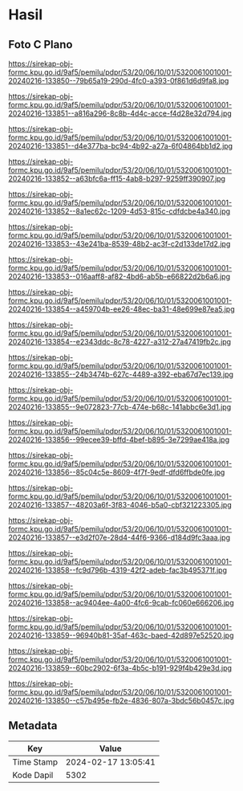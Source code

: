 # Hasil

## Foto C Plano

https://sirekap-obj-formc.kpu.go.id/9af5/pemilu/pdpr/53/20/06/10/01/5320061001001-20240216-133850--79b65a19-290d-4fc0-a393-0f861d6d9fa8.jpg

https://sirekap-obj-formc.kpu.go.id/9af5/pemilu/pdpr/53/20/06/10/01/5320061001001-20240216-133851--a816a296-8c8b-4d4c-acce-f4d28e32d794.jpg

https://sirekap-obj-formc.kpu.go.id/9af5/pemilu/pdpr/53/20/06/10/01/5320061001001-20240216-133851--d4e377ba-bc94-4b92-a27a-6f04864bb1d2.jpg

https://sirekap-obj-formc.kpu.go.id/9af5/pemilu/pdpr/53/20/06/10/01/5320061001001-20240216-133852--a63bfc6a-ff15-4ab8-b297-9259ff390907.jpg

https://sirekap-obj-formc.kpu.go.id/9af5/pemilu/pdpr/53/20/06/10/01/5320061001001-20240216-133852--8a1ec62c-1209-4d53-815c-cdfdcbe4a340.jpg

https://sirekap-obj-formc.kpu.go.id/9af5/pemilu/pdpr/53/20/06/10/01/5320061001001-20240216-133853--43e241ba-8539-48b2-ac3f-c2d133de17d2.jpg

https://sirekap-obj-formc.kpu.go.id/9af5/pemilu/pdpr/53/20/06/10/01/5320061001001-20240216-133853--016aaff8-af82-4bd6-ab5b-e66822d2b6a6.jpg

https://sirekap-obj-formc.kpu.go.id/9af5/pemilu/pdpr/53/20/06/10/01/5320061001001-20240216-133854--a459704b-ee26-48ec-ba31-48e699e87ea5.jpg

https://sirekap-obj-formc.kpu.go.id/9af5/pemilu/pdpr/53/20/06/10/01/5320061001001-20240216-133854--e2343ddc-8c78-4227-a312-27a47419fb2c.jpg

https://sirekap-obj-formc.kpu.go.id/9af5/pemilu/pdpr/53/20/06/10/01/5320061001001-20240216-133855--24b3474b-627c-4489-a392-eba67d7ec139.jpg

https://sirekap-obj-formc.kpu.go.id/9af5/pemilu/pdpr/53/20/06/10/01/5320061001001-20240216-133855--9e072823-77cb-474e-b68c-141abbc6e3d1.jpg

https://sirekap-obj-formc.kpu.go.id/9af5/pemilu/pdpr/53/20/06/10/01/5320061001001-20240216-133856--99ecee39-bffd-4bef-b895-3e7299ae418a.jpg

https://sirekap-obj-formc.kpu.go.id/9af5/pemilu/pdpr/53/20/06/10/01/5320061001001-20240216-133856--85c04c5e-8609-4f7f-9edf-dfd6ffbde0fe.jpg

https://sirekap-obj-formc.kpu.go.id/9af5/pemilu/pdpr/53/20/06/10/01/5320061001001-20240216-133857--48203a6f-3f83-4046-b5a0-cbf321223305.jpg

https://sirekap-obj-formc.kpu.go.id/9af5/pemilu/pdpr/53/20/06/10/01/5320061001001-20240216-133857--e3d2f07e-28d4-44f6-9366-d184d9fc3aaa.jpg

https://sirekap-obj-formc.kpu.go.id/9af5/pemilu/pdpr/53/20/06/10/01/5320061001001-20240216-133858--fc9d796b-4319-42f2-adeb-fac3b495371f.jpg

https://sirekap-obj-formc.kpu.go.id/9af5/pemilu/pdpr/53/20/06/10/01/5320061001001-20240216-133858--ac9404ee-4a00-4fc6-9cab-fc060e666206.jpg

https://sirekap-obj-formc.kpu.go.id/9af5/pemilu/pdpr/53/20/06/10/01/5320061001001-20240216-133859--96940b81-35af-463c-baed-42d897e52520.jpg

https://sirekap-obj-formc.kpu.go.id/9af5/pemilu/pdpr/53/20/06/10/01/5320061001001-20240216-133859--60bc2902-6f3a-4b5c-b191-929f4b429e3d.jpg

https://sirekap-obj-formc.kpu.go.id/9af5/pemilu/pdpr/53/20/06/10/01/5320061001001-20240216-133850--c57b495e-fb2e-4836-807a-3bdc56b0457c.jpg


## Metadata

| Key        | Value               |
| ---------- | ------------------- |
| Time Stamp | 2024-02-17 13:05:41 |
| Kode Dapil | 5302                |



